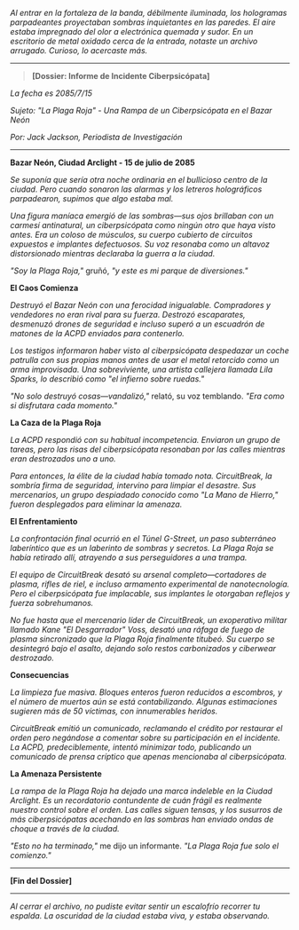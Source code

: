 _Al entrar en la fortaleza de la banda, débilmente iluminada, los hologramas parpadeantes proyectaban sombras inquietantes en las paredes. El aire estaba impregnado del olor a electrónica quemada y sudor. En un escritorio de metal oxidado cerca de la entrada, notaste un archivo arrugado. Curioso, lo acercaste más._

---

> **[Dossier: Informe de Incidente Ciberpsicópata]**

_La fecha es 2085/7/15_

_Sujeto: "La Plaga Roja" - Una Rampa de un Ciberpsicópata en el Bazar Neón_

_Por: Jack Jackson, Periodista de Investigación_

---

**Bazar Neón, Ciudad Arclight - 15 de julio de 2085**

_Se suponía que sería otra noche ordinaria en el bullicioso centro de la ciudad. Pero cuando sonaron las alarmas y los letreros holográficos parpadearon, supimos que algo estaba mal._

_Una figura maníaca emergió de las sombras—sus ojos brillaban con un carmesí antinatural, un ciberpsicópata como ningún otro que haya visto antes. Era un coloso de músculos, su cuerpo cubierto de circuitos expuestos e implantes defectuosos. Su voz resonaba como un altavoz distorsionado mientras declaraba la guerra a la ciudad._

_"Soy la Plaga Roja,"_ gruñó, _"y este es mi parque de diversiones."_

**El Caos Comienza**

_Destruyó el Bazar Neón con una ferocidad inigualable. Compradores y vendedores no eran rival para su fuerza. Destrozó escaparates, desmenuzó drones de seguridad e incluso superó a un escuadrón de matones de la ACPD enviados para contenerlo._

_Los testigos informaron haber visto al ciberpsicópata despedazar un coche patrulla con sus propias manos antes de usar el metal retorcido como un arma improvisada. Una sobreviviente, una artista callejera llamada Lila Sparks, lo describió como "el infierno sobre ruedas."_

*"No solo destruyó cosas—*vandalizó*,"* relató, su voz temblando. _"Era como si disfrutara cada momento."_

**La Caza de la Plaga Roja**

_La ACPD respondió con su habitual incompetencia. Enviaron un grupo de tareas, pero las risas del ciberpsicópata resonaban por las calles mientras eran destrozados uno a uno._

_Para entonces, la élite de la ciudad había tomado nota. CircuitBreak, la sombría firma de seguridad, intervino para limpiar el desastre. Sus mercenarios, un grupo despiadado conocido como "La Mano de Hierro," fueron desplegados para eliminar la amenaza._

**El Enfrentamiento**

_La confrontación final ocurrió en el Túnel G-Street, un paso subterráneo laberíntico que es un laberinto de sombras y secretos. La Plaga Roja se había retirado allí, atrayendo a sus perseguidores a una trampa._

_El equipo de CircuitBreak desató su arsenal completo—cortadores de plasma, rifles de riel, e incluso armamento experimental de nanotecnología. Pero el ciberpsicópata fue implacable, sus implantes le otorgaban reflejos y fuerza sobrehumanos._

_No fue hasta que el mercenario líder de CircuitBreak, un exoperativo militar llamado Kane "El Desgarrador" Voss, desató una ráfaga de fuego de plasma sincronizado que la Plaga Roja finalmente titubeó. Su cuerpo se desintegró bajo el asalto, dejando solo restos carbonizados y ciberwear destrozado._

**Consecuencias**

_La limpieza fue masiva. Bloques enteros fueron reducidos a escombros, y el número de muertos aún se está contabilizando. Algunas estimaciones sugieren más de 50 víctimas, con innumerables heridos._

_CircuitBreak emitió un comunicado, reclamando el crédito por restaurar el orden pero negándose a comentar sobre su participación en el incidente. La ACPD, predeciblemente, intentó minimizar todo, publicando un comunicado de prensa críptico que apenas mencionaba al ciberpsicópata._

**La Amenaza Persistente**

_La rampa de la Plaga Roja ha dejado una marca indeleble en la Ciudad Arclight. Es un recordatorio contundente de cuán frágil es realmente nuestro control sobre el orden. Las calles siguen tensas, y los susurros de más ciberpsicópatas acechando en las sombras han enviado ondas de choque a través de la ciudad._

_"Esto no ha terminado,"_ me dijo un informante. _"La Plaga Roja fue solo el comienzo."_

---

**[Fin del Dossier]**

---

_Al cerrar el archivo, no pudiste evitar sentir un escalofrío recorrer tu espalda. La oscuridad de la ciudad estaba viva, y estaba observando._
